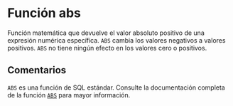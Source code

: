 ﻿---
SidebarGroup: "Funciones matemáticas"
Autogenerated: true
---

# Función  abs

Función matemática que devuelve el valor absoluto positivo de una expresión numérica específica. `ABS` cambia los valores negativos a valores positivos. `ABS` no tiene ningún efecto en los valores cero o positivos.

## Comentarios

`ABS` es una función de SQL estándar. Consulte la documentación completa de la función [`ABS`](https://learn.microsoft.com/es-es/sql/t-sql/functions/abs-transact-sql) para mayor información.

